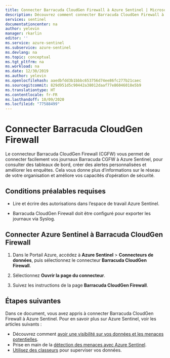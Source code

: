 ```yaml
---
title: Connecter Barracuda CloudGen Firewall à Azure Sentinel | Microsoft Docs
description: Découvrez comment connecter Barracuda CloudGen Firewall à Azure Sentinel.
services: sentinel
documentationcenter: na
author: yelevin
manager: rkarlin
editor: ''
ms.service: azure-sentinel
ms.subservice: azure-sentinel
ms.devlang: na
ms.topic: conceptual
ms.tgt_pltfrm: na
ms.workload: na
ms.date: 12/30/2019
ms.author: yelevin
ms.openlocfilehash: aaedbfdd3b1bbbc653756d74ee86fc277b21caec
ms.sourcegitcommit: 829d951d5c90442a38012daaf77e86046018e5b9
ms.translationtype: HT
ms.contentlocale: fr-FR
ms.lasthandoff: 10/09/2020
ms.locfileid: "77588499"
---
```

# <a name="connect-barracuda-cloudgen-firewall"></a>Connecter Barracuda CloudGen Firewall

Le connecteur Barracuda CloudGen Firewall (CGFW) vous permet de connecter facilement vos journaux Barracuda CGFW à Azure Sentinel, pour consulter des tableaux de bord, créer des alertes personnalisées et améliorer les enquêtes. Cela vous donne plus d’informations sur le réseau de votre organisation et améliore vos capacités d’opération de sécurité.




## <a name="prerequisites"></a>Conditions préalables requises

- Lire et écrire des autorisations dans l’espace de travail Azure Sentinel.

- Barracuda CloudGen Firewall doit être configuré pour exporter les journaux via Syslog.

## <a name="connect-azure-sentinel-to-barracuda-cloudgen-firewall"></a>Connecter Azure Sentinel à Barracuda CloudGen Firewall

1. Dans le Portail Azure, accédez à **Azure Sentinel** > **Connecteurs de données**, puis sélectionnez le connecteur **Barracuda CloudGen Firewall**.

2. Sélectionnez **Ouvrir la page du connecteur**.

3. Suivez les instructions de la page **Barracuda CloudGen Firewall**.


## <a name="next-steps"></a>Étapes suivantes
Dans ce document, vous avez appris à connecter Barracuda CloudGen Firewall à Azure Sentinel. Pour en savoir plus sur Azure Sentinel, voir les articles suivants :
- Découvrez comment [avoir une visibilité sur vos données et les menaces potentielles](quickstart-get-visibility.md).
- Prise en main de la [détection des menaces avec Azure Sentinel](tutorial-detect-threats-built-in.md).
- [Utilisez des classeurs](tutorial-monitor-your-data.md) pour superviser vos données.


